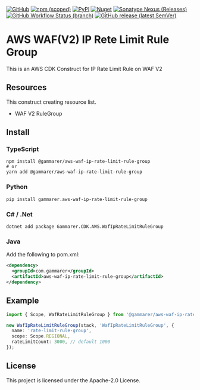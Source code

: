 [![GitHub](https://img.shields.io/github/license/yicr/aws-waf-ip-rate-limit-rule-group?style=flat-square)](https://github.com/yicr/aws-waf-ip-rate-limit-rule-group/blob/main/LICENSE)
[![npm (scoped)](https://img.shields.io/npm/v/@gammarer/aws-waf-ip-rate-limit-rule-group?style=flat-square)](https://www.npmjs.com/package/@gammarer/aws-waf-ip-rate-limit-rule-group)
[![PyPI](https://img.shields.io/pypi/v/gammarer.aws-waf-ip-rate-limit-rule-group?style=flat-square)](https://pypi.org/project/gammarer.aws-waf-ip-rate-limit-rule-group/)
[![Nuget](https://img.shields.io/nuget/v/Gammarer.CDK.AWS.WafIpRateLimitRuleGroup?style=flat-square)](https://www.nuget.org/packages/Gammarer.CDK.AWS.WafIpRateLimitRuleGroup/)
[![Sonatype Nexus (Releases)](https://img.shields.io/nexus/r/com.gammarer/aws-waf-ip-rate-limit-rule-group?server=https%3A%2F%2Fs01.oss.sonatype.org%2F&style=flat-square)](https://s01.oss.sonatype.org/content/repositories/releases/com/gammarer/aws-waf-ip-rate-limit-rule-group/)
[![GitHub Workflow Status (branch)](https://img.shields.io/github/actions/workflow/status/yicr/aws-waf-ip-rate-limit-rule-group/release.yml?branch=main&label=release&style=flat-square)](https://github.com/yicr/aws-waf-ip-rate-limit-rule-group/actions/workflows/release.yml)
[![GitHub release (latest SemVer)](https://img.shields.io/github/v/release/yicr/aws-waf-ip-rate-limit-rule-group?sort=semver&style=flat-square)](https://github.com/yicr/aws-waf-ip-rate-limit-rule-group/releases)

# AWS WAF(V2) IP Rete Limit Rule Group

This is an AWS CDK Construct for IP Rate Limit Rule on WAF V2

## Resources

This construct creating resource list.

- WAF V2 RuleGroup

## Install

### TypeScript

```shell
npm install @gammarer/aws-waf-ip-rate-limit-rule-group
# or
yarn add @gammarer/aws-waf-ip-rate-limit-rule-group
```

### Python

```shell
pip install gammarer.aws-waf-ip-rate-limit-rule-group
```

### C# / .Net

```shell
dotnet add package Gammarer.CDK.AWS.WafIpRateLimitRuleGroup
```

### Java

Add the following to pom.xml:

```xml
<dependency>
  <groupId>com.gammarer</groupId>
  <artifactId>aws-waf-ip-rate-limit-rule-group</artifactId>
</dependency>
```

## Example

```typescript
import { Scope, WafRateLimitRuleGroup } from '@gammarer/aws-waf-ip-rate-limit-rule-group';

new WafIpRateLimitRuleGroup(stack, 'WafIpRateLimitRuleGroup', {
  name: 'rate-limit-rule-group',
  scope: Scope.REGIONAL,
  rateLimitCount: 3000, // default 1000
});

```

## License

This project is licensed under the Apache-2.0 License.


